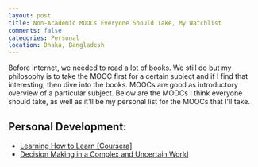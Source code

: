 ```yaml
---
layout: post
title: Non-Academic MOOCs Everyone Should Take, My Watchlist
comments: false
categories: Personal
location: Dhaka, Bangladesh
---
```


Before internet, we needed to read a lot of books. We still do but my philosophy is to take the MOOC first for a certain subject and if I find that interesting, then dive into the books. MOOCs are good as introductory overview of a particular subject. Below are the MOOCs I think everyone should take, as well as it'll be my personal list for the MOOCs that I'll take.

## Personal Development:

- <a href="https://coursera.org/learn/learning-how-to-learn?siteID=SAyYsTvLiGQ-Gv9FPHjsCEY3VDhRtDFuJg&utm_content=10&utm_medium=partners&utm_source=linkshare&utm_campaign=SAyYsTvLiGQ" target="_blank">Learning How to Learn [Coursera]</a>
- <a href="https://www.futurelearn.com/courses/complexity-and-uncertainty" target="_blank">Decision Making in a Complex and Uncertain World</a>